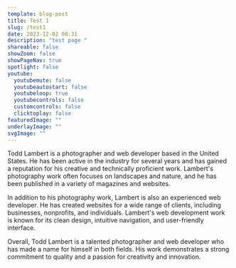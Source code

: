 ```yaml
---
template: blog-post
title: Test 1
slug: /test1
date: 2023-12-02 08:31
description: "test page "
shareable: false
showZoom: false
showPageNav: true
spotlight: false
youtube:
  youtubemute: false
  youtubeautostart: false
  youtubeloop: true
  youtubecontrols: false
  customcontrols: false
  clicktoplay: false
featuredImage: ""
underlayImage: ""
svgImage: ""
---
```

Todd Lambert is a photographer and web developer based in the United States. He has been active in the industry for several years and has gained a reputation for his creative and technically proficient work. Lambert's photography work often focuses on landscapes and nature, and he has been published in a variety of magazines and websites.



In addition to his photography work, Lambert is also an experienced web developer. He has created websites for a wide range of clients, including businesses, nonprofits, and individuals. Lambert's web development work is known for its clean design, intuitive navigation, and user-friendly interface.



Overall, Todd Lambert is a talented photographer and web developer who has made a name for himself in both fields. His work demonstrates a strong commitment to quality and a passion for creativity and innovation.